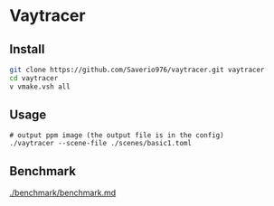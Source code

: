 # Vaytracer

## Install

```bash
git clone https://github.com/Saverio976/vaytracer.git vaytracer
cd vaytracer
v vmake.vsh all
```

## Usage

```
# output ppm image (the output file is in the config)
./vaytracer --scene-file ./scenes/basic1.toml
```

## Benchmark

[./benchmark/benchmark.md](./benchmark/benchmark.md)
